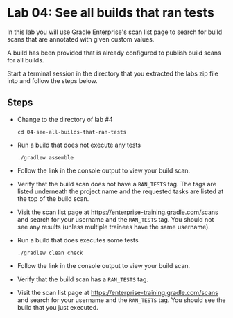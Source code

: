 Lab 04: See all builds that ran tests
=====================================

In this lab you will use Gradle Enterprise's scan list page to search for build scans that are annotated with given custom values.

A build has been provided that is already configured to publish build scans for all builds.

Start a terminal session in the directory that you extracted the labs zip file into and follow the steps below.

Steps
-----

- Change to the directory of lab #4

      cd 04-see-all-builds-that-ran-tests

- Run a build that does not execute any tests

      ./gradlew assemble

- Follow the link in the console output to view your build scan.

- Verify that the build scan does not have a `RAN_TESTS` tag. The tags are listed underneath the project name and the requested
  tasks are listed at the top of the build scan.

- Visit the scan list page at https://enterprise-training.gradle.com/scans and search for your username and the
  `RAN_TESTS` tag. You should not see any results (unless multiple trainees have the same username).

- Run a build that does executes some tests

      ./gradlew clean check

- Follow the link in the console output to view your build scan.

- Verify that the build scan has a `RAN_TESTS` tag.

- Visit the scan list page at https://enterprise-training.gradle.com/scans and search for your username and the
  `RAN_TESTS` tag. You should see the build that you just executed.
